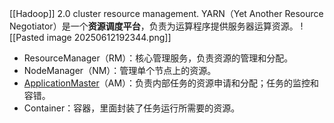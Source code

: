 [[Hadoop]] 2.0
cluster resource management.
YARN（Yet Another Resource Negotiator）是一个**资源调度平台**，负责为运算程序提供服务器运算资源。
![[Pasted image 20250612192344.png]]
- ResourceManager（RM）：核心管理服务，负责资源的管理和分配。
- NodeManager（NM）：管理单个节点上的资源。
- [ApplicationMaster](https://zhida.zhihu.com/search?content_id=237287581&content_type=Article&match_order=1&q=ApplicationMaster&zhida_source=entity)（AM）：负责内部任务的资源申请和分配；任务的监控和容错。
- Container：容器，里面封装了任务运行所需要的资源。